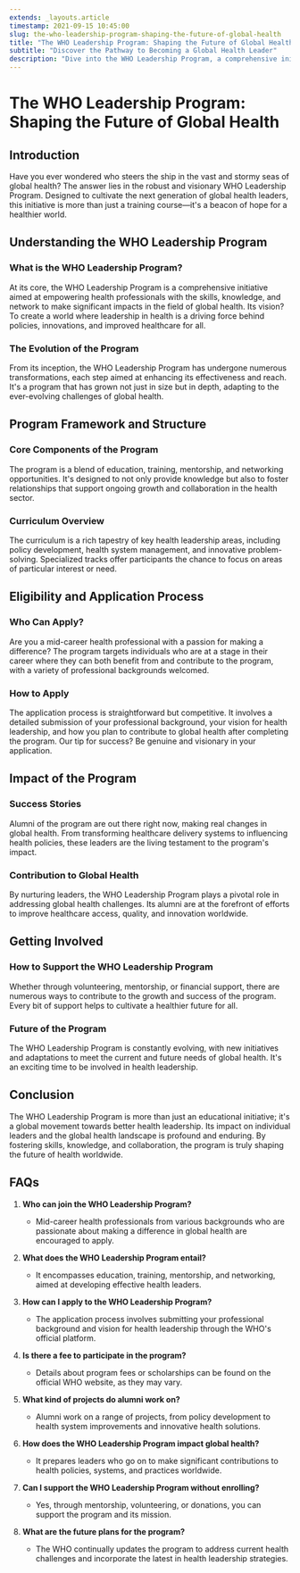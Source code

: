 ```yaml
---
extends: _layouts.article
timestamp: 2021-09-15 10:45:00
slug: the-who-leadership-program-shaping-the-future-of-global-health
title: "The WHO Leadership Program: Shaping the Future of Global Health"
subtitle: "Discover the Pathway to Becoming a Global Health Leader"
description: "Dive into the WHO Leadership Program, a comprehensive initiative designed to empower health professionals to lead the charge in global health improvements. Learn about the program's impact, eligibility, and how you can contribute to a healthier world."
---
```


# The WHO Leadership Program: Shaping the Future of Global Health

## Introduction
Have you ever wondered who steers the ship in the vast and stormy seas of global health? The answer lies in the robust and visionary WHO Leadership Program. Designed to cultivate the next generation of global health leaders, this initiative is more than just a training course—it's a beacon of hope for a healthier world.

## Understanding the WHO Leadership Program

### What is the WHO Leadership Program?
At its core, the WHO Leadership Program is a comprehensive initiative aimed at empowering health professionals with the skills, knowledge, and network to make significant impacts in the field of global health. Its vision? To create a world where leadership in health is a driving force behind policies, innovations, and improved healthcare for all.

### The Evolution of the Program
From its inception, the WHO Leadership Program has undergone numerous transformations, each step aimed at enhancing its effectiveness and reach. It's a program that has grown not just in size but in depth, adapting to the ever-evolving challenges of global health.

## Program Framework and Structure

### Core Components of the Program
The program is a blend of education, training, mentorship, and networking opportunities. It's designed to not only provide knowledge but also to foster relationships that support ongoing growth and collaboration in the health sector.

### Curriculum Overview
The curriculum is a rich tapestry of key health leadership areas, including policy development, health system management, and innovative problem-solving. Specialized tracks offer participants the chance to focus on areas of particular interest or need.

## Eligibility and Application Process

### Who Can Apply?
Are you a mid-career health professional with a passion for making a difference? The program targets individuals who are at a stage in their career where they can both benefit from and contribute to the program, with a variety of professional backgrounds welcomed.

### How to Apply
The application process is straightforward but competitive. It involves a detailed submission of your professional background, your vision for health leadership, and how you plan to contribute to global health after completing the program. Our tip for success? Be genuine and visionary in your application.

## Impact of the Program

### Success Stories
Alumni of the program are out there right now, making real changes in global health. From transforming healthcare delivery systems to influencing health policies, these leaders are the living testament to the program's impact.

### Contribution to Global Health
By nurturing leaders, the WHO Leadership Program plays a pivotal role in addressing global health challenges. Its alumni are at the forefront of efforts to improve healthcare access, quality, and innovation worldwide.

## Getting Involved

### How to Support the WHO Leadership Program
Whether through volunteering, mentorship, or financial support, there are numerous ways to contribute to the growth and success of the program. Every bit of support helps to cultivate a healthier future for all.

### Future of the Program
The WHO Leadership Program is constantly evolving, with new initiatives and adaptations to meet the current and future needs of global health. It's an exciting time to be involved in health leadership.

## Conclusion
The WHO Leadership Program is more than just an educational initiative; it's a global movement towards better health leadership. Its impact on individual leaders and the global health landscape is profound and enduring. By fostering skills, knowledge, and collaboration, the program is truly shaping the future of health worldwide.

## FAQs

1. **Who can join the WHO Leadership Program?**
   - Mid-career health professionals from various backgrounds who are passionate about making a difference in global health are encouraged to apply.

2. **What does the WHO Leadership Program entail?**
   - It encompasses education, training, mentorship, and networking, aimed at developing effective health leaders.

3. **How can I apply to the WHO Leadership Program?**
   - The application process involves submitting your professional background and vision for health leadership through the WHO's official platform.

4. **Is there a fee to participate in the program?**
   - Details about program fees or scholarships can be found on the official WHO website, as they may vary.

5. **What kind of projects do alumni work on?**
   - Alumni work on a range of projects, from policy development to health system improvements and innovative health solutions.

6. **How does the WHO Leadership Program impact global health?**
   - It prepares leaders who go on to make significant contributions to health policies, systems, and practices worldwide.

7. **Can I support the WHO Leadership Program without enrolling?**
   - Yes, through mentorship, volunteering, or donations, you can support the program and its mission.

8. **What are the future plans for the program?**
   - The WHO continually updates the program to address current health challenges and incorporate the latest in health leadership strategies.
